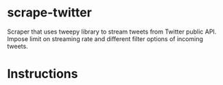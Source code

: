 # scrape-twitter
Scraper that uses tweepy library to stream tweets from Twitter public API. Impose limit on streaming rate and different filter options of incoming tweets.

# Instructions
